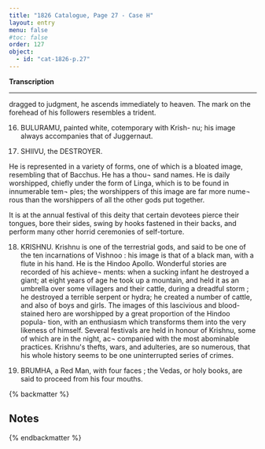 ```yaml
---
title: "1826 Catalogue, Page 27 - Case H"
layout: entry
menu: false
#toc: false
order: 127
object:
  - id: "cat-1826-p.27"
---
```


**Transcription**

---

dragged to judgment, he ascends immediately to heaven.
The mark on the forehead of his followers resembles a
trident.

16. BULURAMU, painted white, cotemporary with Krish-
nu; his image always accompanies that of Juggernaut.

17. SHIIVU, the DESTROYER.

He is represented in a variety of forms, one of which is a
bloated image, resembling that of Bacchus. He has a thou¬
sand names. He is daily worshipped, chiefly under the
form of Linga, which is to be found in innumerable tem¬
ples; the worshippers of this image are far more nume¬
rous than the worshippers of all the other gods put
together.

It is at the annual festival of this deity that certain devotees
pierce their tongues, bore their sides, swing by hooks
fastened in their backs, and perform many other horrid
ceremonies of self-torture.

18. KRISHNU.
Krishnu is one of the terrestrial gods, and said to be one of
the ten incarnations of Vishnoo : his image is that of a
black man, with a flute in his hand. He is the Hindoo
Apollo. Wonderful stories are recorded of his achieve¬
ments: when a sucking infant he destroyed a giant; at
eight years of age he took up a mountain, and held it as
an umbrella over some villagers and their cattle, during a
dreadful storm ; he destroyed a terrible serpent or hydra;
he created a number of cattle, and also of boys and girls.
The images of this lascivious and blood-stained hero are
worshipped by a great proportion of the Hindoo popula-
tion, with an enthusiasm which transforms them into the
very likeness of himself. Several festivals are held in
honour of Krishnu, some of which are in the night, ac¬
companied with the most abominable practices. Krishnu's
thefts, wars, and adulteries, are so numerous, that his
whole history seems to be one uninterrupted series of
crimes.

19. BRUMHA, a Red Man, with four faces ; the Vedas, or
holy books, are said to proceed from his four mouths.

{% backmatter %}

## Notes

{% endbackmatter %}
